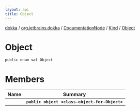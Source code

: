 ```yaml
---
layout: api
title: Object
---
```

[dokka](../../../../index.html) / [org.jetbrains.dokka](../../../index.html) / [DocumentationNode](../../index.html) / [Kind](../index.html) / [Object](index.html)


# Object


```
public enum val Object
```

# Members

| Name | Summary |
|------|---------|
|[<class-object-for-Object>](_class-object-for-Object_.html)|**`public object <class-object-for-Object>`**|
